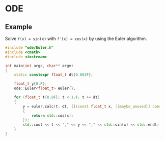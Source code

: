 # ODE

## Example

Solve `f(x) = sin(x)` with `f'(x) = cos(x)` by using the Euler algorithm.

```cpp
#include "ode/Euler.h"
#include <cmath>
#include <iostream>

int main(int argc, char** argv)
{
    static constexpr float_t dt{0.001F};

    float_t y{0.F};
    ode::Euler<float_t> euler{};

    for (float_t t{0.0F}; t < 1.F; t += dt)
    {
        y = euler.calc(t, dt, [](const float_t x, [[maybe_unused]] const float_t& y)
        {
            return std::cos(x);
        });
        std::cout << t << "," << y << "," << std::sin(x) << std::endl;
    }
}
```
